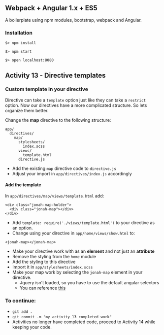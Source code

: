 ## Webpack + Angular 1.x + ES5

A boilerplate using npm modules, bootstrap, webpack and Angular.

### Installation

`$> npm install`

`$> npm start`

`$> open localhost:8080`

## Activity 13 - Directive templates

### Custom template in your directive

Directive can take a `template` option just like they can take a `restrict` option.
Now our directives have a more complicated structure.  So lets organize them better.

Change the **map** directive to the following structure:

```
app/
  directives/
    map/
      stylesheets/
        index.scss
      views/
        template.html
      directive.js
```

* Add the existing `map` directive code to `directive.js`
* Adjust your import in `app/directives/index.js` accordingly

#### Add the template

In `app/directives/map/views/template.html` add: 

```
<div class="jonah-map-holder">
  <div class="jonah-map"></div>
</div>
```

* Add `template: require('./views/template.html')` to your directive as an option.
* Change using your directive in `app/home/views/show.html` to:

```
<jonah-map></jonah-map>
```

* Make your directive work with as an **element** and not just an **attribute**
* Remove the styling from the `home` module
* Add the styling to this directive
* Import it in `app/stylesheets/index.scss`
* Make your map work by selecting the `jonah-map` element in your directive.
  * Jquery isn't loaded, so you have to use the default angular selectors
  * You can reference [this](http://stackoverflow.com/questions/24620128/find-child-element-in-angularjs-directive)

### To continue:

* `git add .`
* `git commit -m "my activity_13 completed work"`
* Activities no longer have completed code, proceed to Activity 14 while keeping your code.



